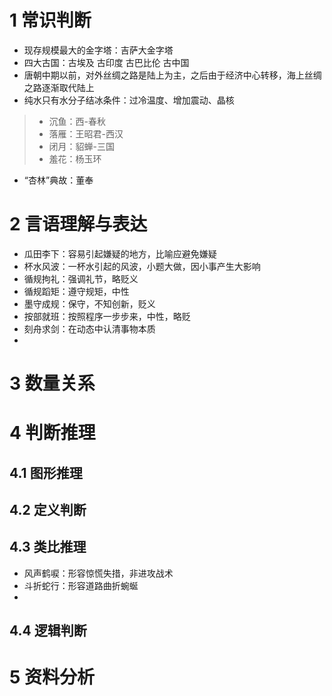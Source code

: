 # 1 常识判断


- 现存规模最大的金字塔：吉萨大金字塔
- 四大古国：古埃及 古印度 古巴比伦 古中国
- 唐朝中期以前，对外丝绸之路是陆上为主，之后由于经济中心转移，海上丝绸之路逐渐取代陆上
- 纯水只有水分子结冰条件：过冷温度、增加震动、晶核

> - 沉鱼：西-春秋
> - 落雁：王昭君-西汉
> - 闭月：貂蝉-三国
> - 羞花：杨玉环

- “杏林”典故：董奉

# 2 言语理解与表达

- 瓜田李下：容易引起嫌疑的地方，比喻应避免嫌疑
- 杯水风波：一杯水引起的风波，小题大做，因小事产生大影响
- 循规拘礼：强调礼节，略贬义
- 循规蹈矩：遵守规矩，中性
- 墨守成规：保守，不知创新，贬义
- 按部就班：按照程序一步步来，中性，略贬
- 刻舟求剑：在动态中认清事物本质
- 
# 3 数量关系


# 4 判断推理

## 4.1 图形推理

## 4.2 定义判断

## 4.3 类比推理

- 风声鹤唳：形容惊慌失措，非进攻战术
- 斗折蛇行：形容道路曲折蜿蜒
- 

## 4.4 逻辑判断


# 5 资料分析